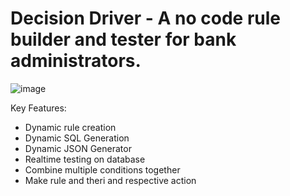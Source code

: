# <b>Decision Driver </b>  - A no code rule builder and tester for bank administrators.
![image](https://github.com/CodeMaster17/Decision-driver/assets/96763776/188605d7-c617-40e8-9939-8b4d3eb30912)


Key Features:
- Dynamic rule creation
- Dynamic SQL Generation
- Dynamic JSON Generator
- Realtime testing on database
- Combine multiple conditions together
- Make rule and theri and respective action
